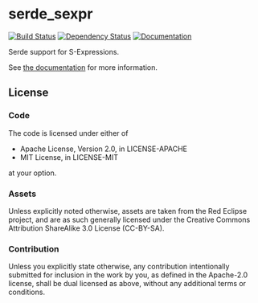 serde_sexpr
===========

[![Build Status](https://travis-ci.org/remexre/serde_sexpr.svg?branch=master)](https://travis-ci.org/remexre/serde_sexpr) [![Dependency Status](https://deps.rs/repo/github/remexre/serde_sexpr/status.svg)](https://deps.rs/repo/github/remexre/serde_sexpr) [![Documentation](https://docs.rs/serde_sexpr/badge.svg)](https://docs.rs/serde_sexpr/)

Serde support for S-Expressions.

See [the documentation](https://docs.rs/serde_sexpr/) for more information.

License
-------

### Code

The code is licensed under either of

-	Apache License, Version 2.0, in LICENSE-APACHE
-	MIT License, in LICENSE-MIT

at your option.

### Assets

Unless explicitly noted otherwise, assets are taken from the Red Eclipse project, and are as such generally licensed under the Creative Commons Attribution ShareAlike 3.0 License (CC-BY-SA).

### Contribution

Unless you explicitly state otherwise, any contribution intentionally submitted for inclusion in the work by you, as defined in the Apache-2.0 license, shall be dual licensed as above, without any additional terms or conditions.
